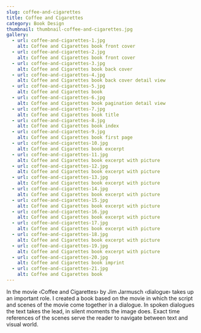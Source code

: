 ```yaml
---
slug: coffee-and-cigarettes
title: Coffee and Cigarettes
category: Book Design
thumbnail: thumbnail-coffee-and-cigarettes.jpg
gallery:
  - url: coffee-and-cigarettes-1.jpg
    alt: Coffee and Cigarettes book front cover
  - url: coffee-and-cigarettes-2.jpg
    alt: Coffee and Cigarettes book front cover
  - url: coffee-and-cigarettes-3.jpg
    alt: Coffee and Cigarettes book back cover
  - url: coffee-and-cigarettes-4.jpg
    alt: Coffee and Cigarettes book back cover detail view
  - url: coffee-and-cigarettes-5.jpg
    alt: Coffee and Cigarettes book
  - url: coffee-and-cigarettes-6.jpg
    alt: Coffee and Cigarettes book pagination detail view
  - url: coffee-and-cigarettes-7.jpg
    alt: Coffee and Cigarettes book title
  - url: coffee-and-cigarettes-8.jpg
    alt: Coffee and Cigarettes book index
  - url: coffee-and-cigarettes-9.jpg
    alt: Coffee and Cigarettes book first page
  - url: coffee-and-cigarettes-10.jpg
    alt: Coffee and Cigarettes book excerpt
  - url: coffee-and-cigarettes-11.jpg
    alt: Coffee and Cigarettes book excerpt with picture
  - url: coffee-and-cigarettes-12.jpg
    alt: Coffee and Cigarettes book excerpt with picture
  - url: coffee-and-cigarettes-13.jpg
    alt: Coffee and Cigarettes book excerpt with picture
  - url: coffee-and-cigarettes-14.jpg
    alt: Coffee and Cigarettes book excerpt with picture
  - url: coffee-and-cigarettes-15.jpg
    alt: Coffee and Cigarettes book excerpt with picture
  - url: coffee-and-cigarettes-16.jpg
    alt: Coffee and Cigarettes book excerpt with picture
  - url: coffee-and-cigarettes-17.jpg
    alt: Coffee and Cigarettes book excerpt with picture
  - url: coffee-and-cigarettes-18.jpg
    alt: Coffee and Cigarettes book excerpt with picture
  - url: coffee-and-cigarettes-19.jpg
    alt: Coffee and Cigarettes book excerpt with picture
  - url: coffee-and-cigarettes-20.jpg
    alt: Coffee and Cigarettes book imprint
  - url: coffee-and-cigarettes-21.jpg
    alt: Coffee and Cigarettes book
---
```

In the movie ‹Coffee and Cigarettes› by Jim Jarmusch ‹dialogue› takes up an important role. I created a book based on the movie in which the script and scenes of the movie come together in a dialogue. In spoken dialogues the text takes the lead, in silent moments the image does. Exact time references of the scenes serve the reader to navigate between text and visual world.